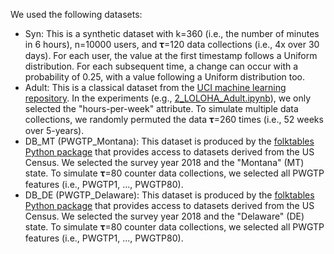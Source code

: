 We used the following datasets:

- Syn: This is a synthetic dataset with k=360 (i.e., the number of minutes in 6 hours), n=10000 users, and 𝛕=120 data collections (i.e., 4x over 30 days). For each user, the value at the first timestamp follows a Uniform distribution. For each subsequent time, a change can occur with a probability of 0.25, with a value following a Uniform distribution too.
- Adult: This is a classical dataset from the [UCI machine learning repository](https://archive.ics.uci.edu/ml/datasets/adult). In the experiments (e.g., [2_LOLOHA_Adult.ipynb](https://github.com/hharcolezi/LOLOHA/blob/main/2_LOLOHA_Adult.ipynb)), we only selected the "hours-per-week" attribute. To simulate multiple data collections, we randomly permuted the data 𝛕=260 times (i.e., 52 weeks over 5-years). 
- DB_MT (PWGTP_Montana): This dataset is produced by the [folktables Python package](https://github.com/zykls/folktables) that provides access to datasets derived from the US Census. We selected the survey year 2018 and the "Montana" (MT) state. To simulate 𝛕=80 counter data collections, we selected all PWGTP features (i.e., PWGTP1, ..., PWGTP80).
- DB_DE (PWGTP_Delaware): This dataset is produced by the [folktables Python package](https://github.com/zykls/folktables) that provides access to datasets derived from the US Census. We selected the survey year 2018 and the "Delaware" (DE) state. To simulate 𝛕=80 counter data collections, we selected all PWGTP features (i.e., PWGTP1, ..., PWGTP80).
